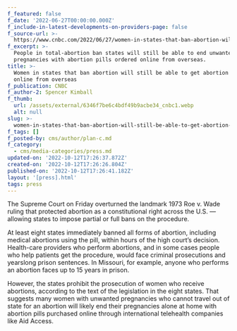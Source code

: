 ```yaml
---
f_featured: false
f_date: '2022-06-27T00:00:00.000Z'
f_include-in-latest-developments-on-providers-page: false
f_source-url: >-
  https://www.cnbc.com/2022/06/27/women-in-states-that-ban-abortion-will-still-be-able-to-get-abortion-pills-online-from-overseas.html
f_excerpt: >-
  People in total-abortion ban states will still be able to end unwanted
  pregnancies with abortion pills ordered online from overseas.
title: >-
  Women in states that ban abortion will still be able to get abortion pills
  online from overseas
f_publication: CNBC
f_author-2: Spencer Kimball
f_thumb:
  url: /assets/external/6346f7be6c4bdf49b9acbe34_cnbc1.webp
  alt: null
slug: >-
  women-in-states-that-ban-abortion-will-still-be-able-to-get-abortion-pills-online-from-overseas
f_tags: []
f_posted-by: cms/author/plan-c.md
f_category:
  - cms/media-categories/press.md
updated-on: '2022-10-12T17:26:37.872Z'
created-on: '2022-10-12T17:26:26.804Z'
published-on: '2022-10-12T17:26:41.182Z'
layout: '[press].html'
tags: press
---
```


The Supreme Court on Friday overturned the landmark 1973 Roe v. Wade ruling that protected abortion as a constitutional right across the U.S. — allowing states to impose partial or full bans on the procedure.

At least eight states immediately banned all forms of abortion, including medical abortions using the pill, within hours of the high court’s decision. Health-care providers who perform abortions, and in some cases people who help patients get the procedure, would face criminal prosecutions and yearslong prison sentences. In Missouri, for example, anyone who performs an abortion faces up to 15 years in prison.

However, the states prohibit the prosecution of women who receive abortions, according to the text of the legislation in the eight states. That suggests many women with unwanted pregnancies who cannot travel out of state for an abortion will likely end their pregnancies alone at home with abortion pills purchased online through international telehealth companies like Aid Access.
